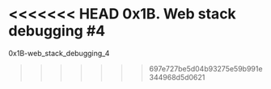 <<<<<<< HEAD
0x1B. Web stack debugging #4
=======
0x1B-web_stack_debugging_4
>>>>>>> 697e727be5d04b93275e59b991e344968d5d0621
